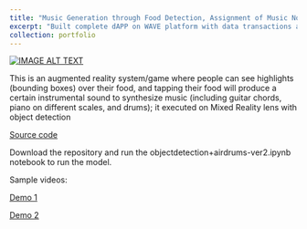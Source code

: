 ```yaml
---
title: "Music Generation through Food Detection, Assignment of Music Notes to Distinct Items, and Utensil Impact Detection"
excerpt: "Built complete dAPP on WAVE platform with data transactions and smart contracts for placing sports bets with escrow to manage counterparty risk of betters and bookkeepers."
collection: portfolio
---
```


[![IMAGE ALT TEXT](http://img.youtube.com/vi/s6UWctGQRwA/0.jpg)](https://bit.ly/2GcKUCl)

This is an augmented reality system/game where people can see highlights (bounding boxes) over their food, and tapping their food will produce a certain instrumental sound to synthesize music (including guitar chords, piano on different scales, and drums); it executed on Mixed Reality lens with object detection

[Source code](https://bit.ly/2P7YYRQ)

Download the repository and run the objectdetection+airdrums-ver2.ipynb notebook to run the model.

Sample videos: 

[Demo 1](https://bit.ly/2GcKUCl)

[Demo 2](https://bit.ly/2UY9FM0)

